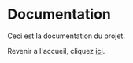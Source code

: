# Documentation

Ceci est la documentation du projet.

Revenir a l'accueil, cliquez [ici](../README.md).